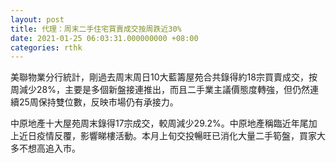 ```yaml
---
layout: post
title: 代理：周末二手住宅買賣成交按周跌近30%
date: 2021-01-25 06:03:31.000000000 +08:00
categories: rthk
---
```


美聯物業分行統計，剛過去周末周日10大藍籌屋苑合共錄得約18宗買賣成交，按周減少28%，主要是多個新盤接連推出，而且二手業主議價態度轉強，但仍然連續25周保持雙位數，反映市場仍有承接力。

中原地產十大屋苑周末錄得17宗成交，較周減少29.2%。中原地產稱臨近年尾加上近日疫情反覆，影響睇樓活動。本月上旬交投暢旺已消化大量二手筍盤，買家大多不想高追入市。
